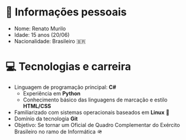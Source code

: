 # 👤 Informações pessoais 
- Nome: Renato Murilo
- Idade: 15 anos (20/06)
- Nacionalidade: Brasileiro 🇧🇷

# 💻 Tecnologias e carreira 
- Linguagem de programação principal: **C#**
  - Experiência em **Python**
  - Conhecimento básico das linguagens de marcação e estilo **HTML/CSS**
- Familiarizado com sistemas operacionais baseados em **Linux** 🐧
- Domínio da tecnologia **Git**
- Objetivo: Se tornar um Oficial de Quadro Complementar do Exército Brasileiro no ramo de Informática 🪖
